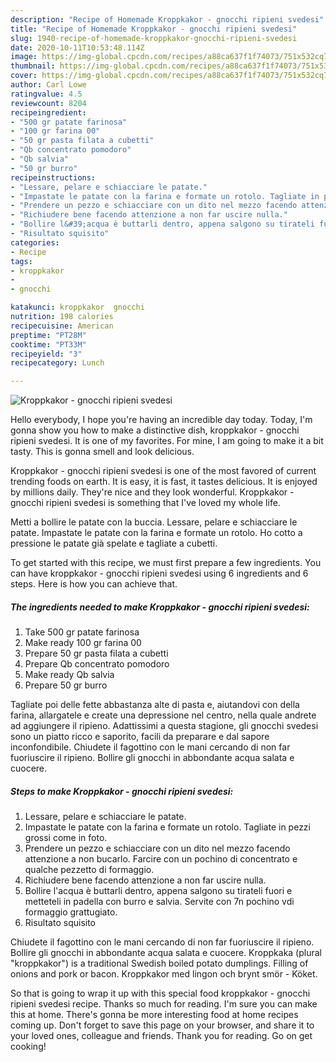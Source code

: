 ```yaml
---
description: "Recipe of Homemade Kroppkakor - gnocchi ripieni svedesi"
title: "Recipe of Homemade Kroppkakor - gnocchi ripieni svedesi"
slug: 1940-recipe-of-homemade-kroppkakor-gnocchi-ripieni-svedesi
date: 2020-10-11T10:53:48.114Z
image: https://img-global.cpcdn.com/recipes/a88ca637f1f74073/751x532cq70/kroppkakor-gnocchi-ripieni-svedesi-recipe-main-photo.jpg
thumbnail: https://img-global.cpcdn.com/recipes/a88ca637f1f74073/751x532cq70/kroppkakor-gnocchi-ripieni-svedesi-recipe-main-photo.jpg
cover: https://img-global.cpcdn.com/recipes/a88ca637f1f74073/751x532cq70/kroppkakor-gnocchi-ripieni-svedesi-recipe-main-photo.jpg
author: Carl Lowe
ratingvalue: 4.5
reviewcount: 8204
recipeingredient:
- "500 gr patate farinosa"
- "100 gr farina 00"
- "50 gr pasta filata a cubetti"
- "Qb concentrato pomodoro"
- "Qb salvia"
- "50 gr burro"
recipeinstructions:
- "Lessare, pelare e schiacciare le patate."
- "Impastate le patate con la farina e formate un rotolo. Tagliate in pezzi grossi come in foto."
- "Prendere un pezzo e schiacciare con un dito nel mezzo facendo attenzione a non bucarlo. Farcire con un pochino di concentrato e qualche pezzetto di formaggio."
- "Richiudere bene facendo attenzione a non far uscire nulla."
- "Bollire l&#39;acqua è buttarli dentro, appena salgono su tirateli fuori e metteteli in padella con burro e salvia. Servite con 7n pochino vdi formaggio grattugiato."
- "Risultato squisito"
categories:
- Recipe
tags:
- kroppkakor
- 
- gnocchi

katakunci: kroppkakor  gnocchi 
nutrition: 198 calories
recipecuisine: American
preptime: "PT28M"
cooktime: "PT33M"
recipeyield: "3"
recipecategory: Lunch

---
```



![Kroppkakor - gnocchi ripieni svedesi](https://img-global.cpcdn.com/recipes/a88ca637f1f74073/751x532cq70/kroppkakor-gnocchi-ripieni-svedesi-recipe-main-photo.jpg)

Hello everybody, I hope you're having an incredible day today. Today, I'm gonna show you how to make a distinctive dish, kroppkakor - gnocchi ripieni svedesi. It is one of my favorites. For mine, I am going to make it a bit tasty. This is gonna smell and look delicious.

Kroppkakor - gnocchi ripieni svedesi is one of the most favored of current trending foods on earth. It is easy, it is fast, it tastes delicious. It is enjoyed by millions daily. They're nice and they look wonderful. Kroppkakor - gnocchi ripieni svedesi is something that I've loved my whole life.

Metti a bollire le patate con la buccia. Lessare, pelare e schiacciare le patate. Impastate le patate con la farina e formate un rotolo. Ho cotto a pressione le patate già spelate e tagliate a cubetti.


To get started with this recipe, we must first prepare a few ingredients. You can have kroppkakor - gnocchi ripieni svedesi using 6 ingredients and 6 steps. Here is how you can achieve that.

<!--inarticleads1-->

##### The ingredients needed to make Kroppkakor - gnocchi ripieni svedesi:

1. Take 500 gr patate farinosa
1. Make ready 100 gr farina 00
1. Prepare 50 gr pasta filata a cubetti
1. Prepare Qb concentrato pomodoro
1. Make ready Qb salvia
1. Prepare 50 gr burro


Tagliate poi delle fette abbastanza alte di pasta e, aiutandovi con della farina, allargatele e create una depressione nel centro, nella quale andrete ad aggiungere il ripieno. Adattissimi a questa stagione, gli gnocchi svedesi sono un piatto ricco e saporito, facili da preparare e dal sapore inconfondibile. Chiudete il fagottino con le mani cercando di non far fuoriuscire il ripieno. Bollire gli gnocchi in abbondante acqua salata e cuocere. 

<!--inarticleads2-->

##### Steps to make Kroppkakor - gnocchi ripieni svedesi:

1. Lessare, pelare e schiacciare le patate.
1. Impastate le patate con la farina e formate un rotolo. Tagliate in pezzi grossi come in foto.
1. Prendere un pezzo e schiacciare con un dito nel mezzo facendo attenzione a non bucarlo. Farcire con un pochino di concentrato e qualche pezzetto di formaggio.
1. Richiudere bene facendo attenzione a non far uscire nulla.
1. Bollire l&#39;acqua è buttarli dentro, appena salgono su tirateli fuori e metteteli in padella con burro e salvia. Servite con 7n pochino vdi formaggio grattugiato.
1. Risultato squisito


Chiudete il fagottino con le mani cercando di non far fuoriuscire il ripieno. Bollire gli gnocchi in abbondante acqua salata e cuocere. Kroppkaka (plural &#34;kroppkakor&#34;) is a traditional Swedish boiled potato dumplings. Filling of onions and pork or bacon. Kroppkakor med lingon och brynt smör - Köket. 

So that is going to wrap it up with this special food kroppkakor - gnocchi ripieni svedesi recipe. Thanks so much for reading. I'm sure you can make this at home. There's gonna be more interesting food at home recipes coming up. Don't forget to save this page on your browser, and share it to your loved ones, colleague and friends. Thank you for reading. Go on get cooking!

